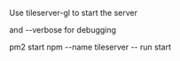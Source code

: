 Use tileserver-gl to start the server

and --verbose for debugging

pm2 start npm --name tileserver -- run start